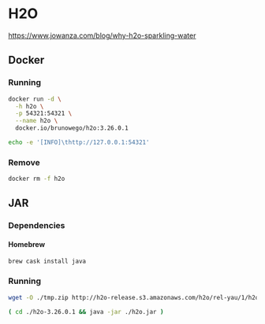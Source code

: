 # H2O

https://www.jowanza.com/blog/why-h2o-sparkling-water

## Docker

### Running

```sh
docker run -d \
  -h h2o \
  -p 54321:54321 \
  --name h2o \
  docker.io/brunowego/h2o:3.26.0.1
```

```sh
echo -e '[INFO]\thttp://127.0.0.1:54321'
```

### Remove

```sh
docker rm -f h2o
```

## JAR

### Dependencies

#### Homebrew

```sh
brew cask install java
```

### Running

```sh
wget -O ./tmp.zip http://h2o-release.s3.amazonaws.com/h2o/rel-yau/1/h2o-3.26.0.1.zip && unzip ./tmp.zip && rm ./tmp.zip
```

```sh
( cd ./h2o-3.26.0.1 && java -jar ./h2o.jar )
```
